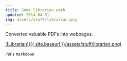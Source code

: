 ```yaml
---
title: Some librarian work
updated: 2014-04-01 
img: assets/stuff/librarian.png
---
```


Converted valuable PDFs into webpages.

[![Librarian]({{ site.baseurl }}/assets/stuff/librarian.png)](http://ajsingh273.github.io/re/home)

`PDFs` `Markdown` 